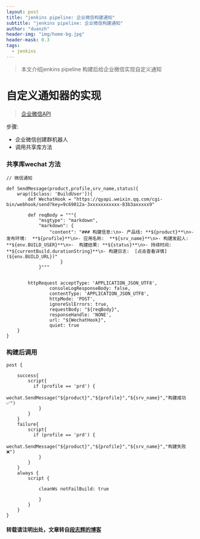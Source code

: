 ```yaml
---
layout: post
title: "jenkins pipeline: 企业微信构建通知"
subtitle: "jenkins pipeline: 企业微信构建通知"
author: "duanzh"
header-img: "img/home-bg.jpg"
header-mask: 0.3
tags:
  - jenkins
---
```


> 本文介绍jenkins pipeline 构建后给企业微信实现自定义通知

# 自定义通知器的实现
>[企业微信API](https://work.weixin.qq.com/api/doc/90000/90003/90487)

步骤:
- 企业微信创建群机器人
- 调用共享库方法

### 共享库wechat 方法
```
// 微信通知

def SendMessage(product,profile,srv_name,status){
    wrap([$class: 'BuildUser']){
        def WechatHook = "https://qyapi.weixin.qq.com/cgi-bin/webhook/send?key=9c69012a-3xxxxxxxxxxx-83b3axxxxx9"

        def reqBody = """{
    	    "msgtype": "markdown",
    	    "markdown": {
                "content": "### 构建信息:\n>- 产品线: **${product}**\n>- 发布环境:  **${profile}**\n>- 应用名称:  **${srv_name}**\n>- 构建发起人:  **${env.BUILD_USER}**\n>-  构建结果: **${status}**\n>- 持续时间: **${currentBuild.durationString}**\n- 构建日志:  [点击查看详情](${env.BUILD_URL})"
                    }
            }"""
    
        
        httpRequest acceptType: 'APPLICATION_JSON_UTF8', 
                consoleLogResponseBody: false, 
                contentType: 'APPLICATION_JSON_UTF8', 
                httpMode: 'POST', 
                ignoreSslErrors: true, 
                requestBody: "${reqBody}", 
                responseHandle: 'NONE', 
                url: "${WechatHook}",
                quiet: true
    }
}

```
### 构建后调用
```
post {
        
    success{
        script{
          if (profile == 'prd') {
            wechat.SendMessage("${product}","${profile}","${srv_name}","构建成功 ✅")
            }
        }
    }
    failure{
        script{
          if (profile == 'prd') {
            wechat.SendMessage("${product}","${profile}","${srv_name}","构建失败 ❌")
            }
        }
    }
    always {
        script {
            
            cleanWs notFailBuild: true 
                
            }
        }
    }
}

```

#### 转载请注明出处，文章转自[段志辉的博客](https://takingx.com/2020/08/06/jenkins-wechat/)

